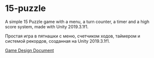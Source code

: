 # 15-puzzle

A simple 15 Puzzle game with a menu, a turn counter, a timer and a high score system, made with Unity 2019.3.1f1.

Простая игра в пятнашки с меню, счетчиком ходов, таймером и системой рекордов, созданная на Unity 2019.3.1f1.

[Game Design Document](https://docs.google.com/document/d/1IoDi4y5ClT8D7PfrGlKOftZOFu2K4isCGgzN89nc9oM/edit?usp=sharing)
